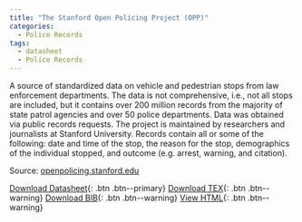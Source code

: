 ```yaml
---
title: "The Stanford Open Policing Project (OPP)"
categories:
  - Police Records
tags:
  - datasheet
  - Police Records
---
```


A source of standardized data on vehicle and pedestrian stops from law enforcement departments. The data is not comprehensive, i.e., not all stops are included, but it contains over 200 million records from the majority of state patrol agencies and over 50 police departments. Data was obtained via public records requests. The project is maintained by researchers and journalists at Stanford University. Records contain all or some of the following: date and time of the stop, the reason for the stop, demographics of the individual stopped, and outcome (e.g. arrest, warning, and citation).

Source: [openpolicing.stanford.edu](https://openpolicing.stanford.edu/)

[Download Datasheet](/assets/Datasheets/OPP.pdf){: .btn .btn--primary}
[Download TEX](/assets/Datasheets_Source/OPP_datasheet.tex){: .btn .btn--warning}
[Download BIB](/assets/Datasheets_Source/OPP_datasheet.bib){: .btn .btn--warning}
[View HTML](/assets/Datasheets_Html/OPP_datasheet.tex.html){: .btn .btn--warning}
